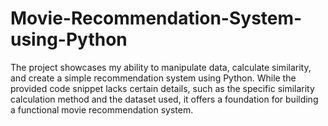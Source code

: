 # Movie-Recommendation-System-using-Python
The project showcases my ability to manipulate data, calculate similarity, and create a simple recommendation system using Python. While the provided code snippet lacks certain details, such as the specific similarity calculation method and the dataset used, it offers a foundation for building a functional movie recommendation system. 
